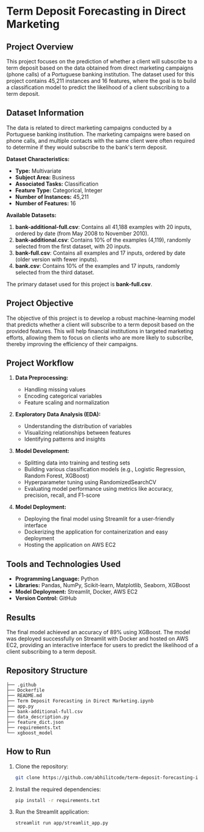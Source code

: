 # Term Deposit Forecasting in Direct Marketing

## Project Overview

This project focuses on the prediction of whether a client will subscribe to a term deposit based on the data obtained from direct marketing campaigns (phone calls) of a Portuguese banking institution. The dataset used for this project contains 45,211 instances and 16 features, where the goal is to build a classification model to predict the likelihood of a client subscribing to a term deposit.

## Dataset Information

The data is related to direct marketing campaigns conducted by a Portuguese banking institution. The marketing campaigns were based on phone calls, and multiple contacts with the same client were often required to determine if they would subscribe to the bank's term deposit.

**Dataset Characteristics:**

- **Type:** Multivariate
- **Subject Area:** Business
- **Associated Tasks:** Classification
- **Feature Type:** Categorical, Integer
- **Number of Instances:** 45,211
- **Number of Features:** 16

**Available Datasets:**

1. **bank-additional-full.csv**: Contains all 41,188 examples with 20 inputs, ordered by date (from May 2008 to November 2010).
2. **bank-additional.csv**: Contains 10% of the examples (4,119), randomly selected from the first dataset, with 20 inputs.
3. **bank-full.csv**: Contains all examples and 17 inputs, ordered by date (older version with fewer inputs).
4. **bank.csv**: Contains 10% of the examples and 17 inputs, randomly selected from the third dataset.

The primary dataset used for this project is **bank-full.csv**.

## Project Objective

The objective of this project is to develop a robust machine-learning model that predicts whether a client will subscribe to a term deposit based on the provided features. This will help financial institutions in targeted marketing efforts, allowing them to focus on clients who are more likely to subscribe, thereby improving the efficiency of their campaigns.

## Project Workflow

1. **Data Preprocessing:** 
   - Handling missing values
   - Encoding categorical variables
   - Feature scaling and normalization

2. **Exploratory Data Analysis (EDA):**
   - Understanding the distribution of variables
   - Visualizing relationships between features
   - Identifying patterns and insights

3. **Model Development:**
   - Splitting data into training and testing sets
   - Building various classification models (e.g., Logistic Regression, Random Forest, XGBoost)
   - Hyperparameter tuning using RandomizedSearchCV
   - Evaluating model performance using metrics like accuracy, precision, recall, and F1-score

4. **Model Deployment:**
   - Deploying the final model using Streamlit for a user-friendly interface
   - Dockerizing the application for containerization and easy deployment
   - Hosting the application on AWS EC2

## Tools and Technologies Used

- **Programming Language:** Python
- **Libraries:** Pandas, NumPy, Scikit-learn, Matplotlib, Seaborn, XGBoost
- **Model Deployment:** Streamlit, Docker, AWS EC2
- **Version Control:** GitHub

## Results

The final model achieved an accuracy of 89% using XGBoost. The model was deployed successfully on Streamlit with Docker and hosted on AWS EC2, providing an interactive interface for users to predict the likelihood of a client subscribing to a term deposit.

## Repository Structure

```plaintext
├── .github
├── Dockerfile
├── README.md
├── Term Deposit Forecasting in Direct Marketing.ipynb
├── app.py
├── bank-additional-full.csv
├── data_description.py
├── feature_dict.json
├── requirements.txt
└── xgboost_model

```

## How to Run

1. Clone the repository:
   ```bash
   git clone https://github.com/abhilitcode/term-deposit-forecasting-in-direct-marketing.git
   ```
2. Install the required dependencies:
   ```bash
   pip install -r requirements.txt
   ```
3. Run the Streamlit application:
   ```bash
   streamlit run app/streamlit_app.py
   ```
